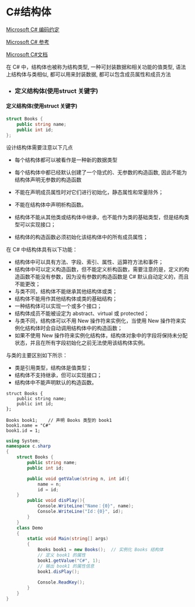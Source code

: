 # C#结构体

[Microsoft C# 编码约定](https://learn.microsoft.com/zh-cn/dotnet/csharp/fundamentals/coding-style/coding-conventions)

[Microsoft C# 参考](https://learn.microsoft.com/zh-cn/previous-versions/visualstudio/visual-studio-2012/618ayhy6(v=vs.110))

[Microsoft C#文档](https://learn.microsoft.com/zh-cn/dotnet/csharp/)

在 C# 中，结构体也被称为结构类型, 一种可封装数据和相关功能的值类型, 语法上结构体与类相似, 都可以用来封装数据, 都可以包含成员属性和成员方法



- ### 定义结构体(使用struct 关键字)

> 

#### 定义结构体(使用struct 关键字)

```C#
struct Books {
    public string name;
    public int id;
};
```

设计结构体需要注意以下几点

- 每个结构体都可以被看作是一种新的数据类型
- 每个结构体中都已经默认创建了一个隐式的、无参数的构造函数, 因此不能为结构体声明无参数的构造函数

- 不能在声明成员属性时对它们进行初始化，静态属性和常量除外；
- 不能在结构体中声明析构函数。
- 结构体不能从其他类或结构体中继承，也不能作为类的基础类型，但是结构类型可以实现接口；

- 结构体的构造函数必须初始化该结构体中的所有成员属性；

在 C# 中结构体具有以下功能：

- 结构体中可以具有方法、字段、索引、属性、运算符方法和事件；
- 结构体中可以定义构造函数，但不能定义析构函数，需要注意的是，定义的构造函数不能没有参数，因为没有参数的构造函数是 C# 默认自动定义的，而且不能更改；
- 与类不同，结构体不能继承其他结构体或类；
- 结构体不能用作其他结构体或类的基础结构；
- 一种结构体可以实现一个或多个接口；
- 结构体成员不能被设定为 abstract、virtual 或 protected；
- 与类不同，结构体可以不用 New 操作符来实例化，当使用 New 操作符来实例化结构体时会自动调用结构体中的构造函数；
- 如果不使用 New 操作符来实例化结构体，结构体对象中的字段将保持未分配状态，并且在所有字段初始化之前无法使用该结构体实例。

与类的主要区别如下所示：

- 类是引用类型，结构体是值类型；
- 结构体不支持继承，但可以实现接口；
- 结构体中不能声明默认的构造函数。

```
struct Books {
    public string name;
    public int id;
};

Books book1;    // 声明 Books 类型的 book1
book1.name = "C#"
book1.id = 1;
```

```C#
using System;
namespace c.sharp
{
	struct Books {
        public string name;
        public int id;

        public void getValue(string n, int id){
            name = n;
            id = id;
    }
        public void disPlay(){
            Console.WriteLine("Name：{0}", name);
            Console.WriteLine("Id：{0}", id);
        }
    }
    class Demo
    {
        static void Main(string[] args) 
        { 
            Books book1 = new Books();  // 实例化 Books 结构体
            // 定义 book1 的属性
            book1.getValue("C#", 1);
            // 输出 book1 的属性信息
            book1.disPlay();
            
            Console.ReadKey();
        }
    }
}
```

